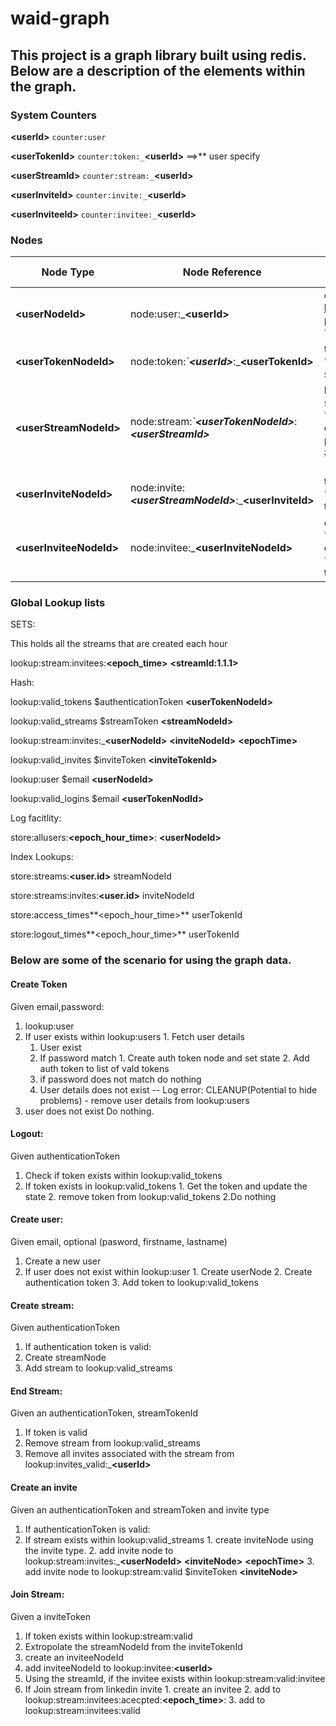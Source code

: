 # waid-graph

## This project is a graph library built using redis. Below are a description of the elements within the graph.

### System Counters
 
 
 **\<userId\>** `counter:user`

 **\<userTokenId\>** `counter:token:_`**\<userId\>**  ==\>** user specify

 **\<userStreamId\>** `counter:stream:_`**\<userId\>**

 **\<userInviteId\>** `counter:invite:_`**\<userId\>**

 **\<userInviteeId\>** `counter:invitee:_`**\<userId\>**
 
### Nodes


|Node Type|Node Reference| Example Content|
| -------- | -------- | ------------------ |
|**\<userNodeId\>**|node:user:_**\<userId\>**|email k@email.com password "password"|
|**\<userTokenNodeId\>**|node:token:_`**\<userId\>**_:_**\<userTokenId\>**|token "token_for_1" state "valid" |
|**\<userStreamNodeId\>**|node:stream:_`**\<userTokenNodeId\>**_:_**\<userStreamId\>**_|loc "germany" streamToken "streamToken" created playList #count type [ethemeral|persist]|
|**\<userInviteNodeId\>**|node:invite:_**\<userStreamNodeId\>**_:_**\<userInviteId\>**|token "inviteToken" type="[email|linkedin|facebook|twitter]" creationDay "20150835|
|**\<userInviteeNodeId\>**|node:invitee:_**\<userInviteNodeId\>**|email "k@a.com" creationDate "20150580" type="[email|linkedin|facebook|twitter]"|

### Global Lookup lists

SETS:

This holds all the streams that are created each hour

lookup:stream:invitees:**\<epoch_time\>** **\<streamId:1.1.1\>**

Hash:  

lookup:valid_tokens $authenticationToken **\<userTokenNodeId\>**

lookup:valid_streams $streamToken **\<streamNodeId\>**

lookup:stream:invites:_**\<userNodeId\>** **\<inviteNodeId\>** **\<epochTime\>**

lookup:valid_invites $inviteToken **\<inviteTokenId\>**

lookup:user $email **\<userNodeId\>**

lookup:valid_logins $email **\<userTokenNodId\>**

Log facitlity:


store:allusers:**\<epoch_hour_time\>**: **\<userNodeId\>**

Index Lookups:

store:streams:**\<user.id\>** streamNodeId

store:streams:invites:**\<user.id\>** inviteNodeId

store:access_times**\<epoch_hour_time\>** userTokenId

store:logout_times**\<epoch_hour_time\>** userTokenId

### Below are some of the scenario for using the graph data.

#### Create Token
Given email,password:

1. lookup:user
  1. If user exists within lookup:users
    1. Fetch user details
      1. User exist
        1. If password match
          1. Create auth token node and set state
          2. Add auth token to list of vald tokens
        2. if password does not match do nothing
      2. User details does not exist
             -- Log error:
             CLEANUP(Potential to hide problems) - remove user details from lookup:users
  2. user does not exist
      Do nothing.

#### Logout:

Given authenticationToken

1. Check if token exists within lookup:valid_tokens
  1. If token exists in lookup:valid_tokens
    1. Get the token and update the state
    2. remove token from lookup:valid_tokens
  2.Do nothing


#### Create user:

Given email, optional (pasword, firstname, lastname)

1. Create a new user
  1. If user does not exist within lookup:user
    1. Create userNode
    2. Create authentication token
    3. Add token to lookup:valid_tokens


#### Create stream:

Given authenticationToken

1. If authentication token is valid:
  1. Create streamNode
  2. Add stream to lookup:valid_streams 

#### End Stream:

Given an authenticationToken, streamTokenId

1. If token is valid
  1. Remove stream from lookup:valid_streams
  2. Remove all invites associated with the stream from lookup:invites_valid:_**\<userId\>**

#### Create an invite

Given an authenticationToken and streamToken and invite type

1. If authenticationToken is valid:
  1. If stream exists within lookup:valid_streams
    1. create inviteNode using the invite type.
    2. add invite node to lookup:stream:invites:_**\<userNodeId\>** **\<inviteNode\>** **\<epochTime\>**
    3. add invite node to lookup:stream:valid $inviteToken **\<inviteNode\>**

#### Join Stream:

Given a inviteToken

1. If token exists within lookup:stream:valid
  1. Extropolate the streamNodeId from the inviteTokenId 
  2. create an inviteeNodeId 
  3. add inviteeNodeId to lookup:invitee:**\<userId\>** 
2. Using the streamId, if the invitee exists within lookup:stream:valid:invitee
  1. If Join stream from linkedin invite
    1. create an invitee
    2. add to lookup:stream:invitees:acecpted:**\<epoch_time\>**:
    3. add to lookup:stream:invitees:valid




